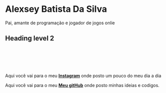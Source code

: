 <html>
    <title>Alexsey Batista</title>

<link rel="stylesheet" href="resetcss.css">
<body>

<h1><strong>Alexsey Batista Da Silva</strong></h1>


<p id="a"> Pai, amante de programação e jogador de jogos onlie </p>


<h2>Heading level 2</h2>




</br>
</br>
</br>
</br>
<footer>
<p  id="#meusLinks">Aqui você vai para o meu <a href="https://www.instagram.com/alexsey.batista/"><strong>Instagram</strong></a> onde posto um pouco do meu dia a dia</p>

<p  id="#meusLinks">Aqui você vai para o meu <a href="https://github.com/AlexseySilva"><strong>Meu gitHub</strong></a> onde posto minhas ideias e codigos.</p>

</footer>
</body>
</html>